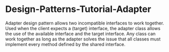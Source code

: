 # Design-Patterns-Tutorial-Adapter
Adapter design pattern allows two incompatible interfaces to work together. Used when the client expects a (target) interface, the adapter class allows the use of the available interface and the target interface. Any class can work together as long as the adapter solves the issue that all classes must implement every method defined by the shared interface.
